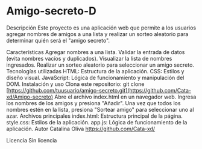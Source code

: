 # Amigo-secreto-D

Descripción
Este proyecto es una aplicación web que permite a los usuarios agregar nombres de amigos a una lista y realizar un sorteo aleatorio para determinar quién será el "amigo secreto".

Características
Agregar nombres a una lista.
Validar la entrada de datos (evita nombres vacíos y duplicados).
Visualizar la lista de nombres ingresados.
Realizar un sorteo aleatorio para seleccionar un amigo secreto.
Tecnologías utilizadas
HTML: Estructura de la aplicación.
CSS: Estilos y diseño visual.
JavaScript: Lógica de funcionamiento y manipulación del DOM.
Instalación y uso
Clona este repositorio:
git clone [https://github.com/tuusuario/amigo-secreto.git](https://github.com/Cata-xd/Amigo-secreto)
Abre el archivo index.html en un navegador web.
Ingresa los nombres de los amigos y presiona "Añadir".
Una vez que todos los nombres estén en la lista, presiona "Sortear amigo" para seleccionar uno al azar.
Archivos principales
index.html: Estructura principal de la página.
style.css: Estilos de la aplicación.
app.js: Lógica de funcionamiento de la aplicación.
Autor
Catalina Oliva https://github.com/Cata-xd/

Licencia
Sin licencia
